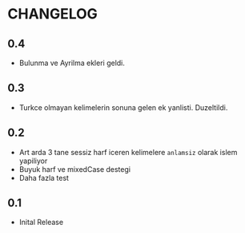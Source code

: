 # CHANGELOG

## 0.4
- Bulunma ve Ayrilma ekleri geldi.

## 0.3
- Turkce olmayan kelimelerin sonuna gelen ek yanlisti. Duzeltildi.

## 0.2
- Art arda 3 tane sessiz harf iceren kelimelere `anlamsiz` olarak islem yapiliyor
- Buyuk harf ve mixedCase destegi 
- Daha fazla test

## 0.1
- Inital Release